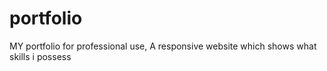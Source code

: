 # portfolio
MY portfolio for professional use,
A responsive website which shows what skills i possess 

